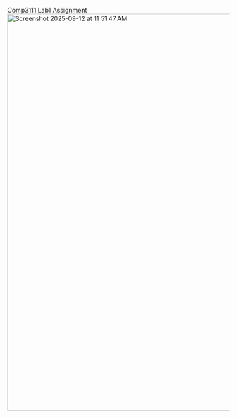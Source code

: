 Comp3111 Lab1 Assignment
<img width="1120" height="901" alt="Screenshot 2025-09-12 at 11 51 47 AM" src="https://github.com/user-attachments/assets/bcc76f08-7ded-47c0-b04e-05686ab67905" />
